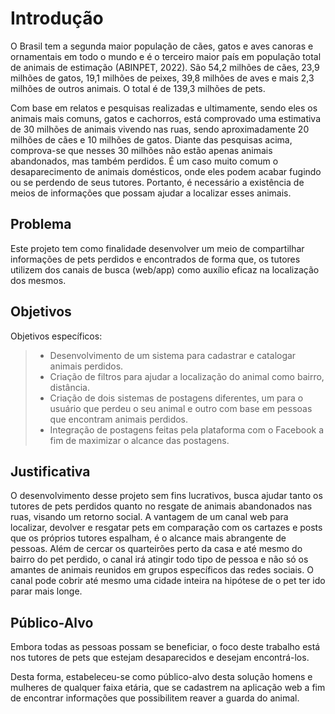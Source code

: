 # Introdução

O Brasil tem a segunda maior população de cães, gatos e aves canoras e ornamentais em todo o mundo e é o terceiro maior país em população total de animais de estimação (ABINPET, 2022). São 54,2 milhões de cães, 23,9 milhões de gatos, 19,1 milhões de peixes, 39,8 milhões de aves e mais 2,3 milhões de outros animais. O total é de 139,3 milhões de pets.

Com base em relatos e pesquisas realizadas e ultimamente, sendo eles os animais mais comuns, gatos e cachorros, está comprovado uma estimativa de 30 milhões de animais vivendo nas ruas, sendo aproximadamente 20 milhões de cães e 10 milhões de gatos. Diante das pesquisas acima, comprova-se que nesses 30 milhões não estão apenas animais abandonados, mas também perdidos. É um caso muito comum o desaparecimento de animais domésticos, onde eles podem acabar fugindo ou se perdendo de seus tutores. Portanto, é necessário a existência de meios de informações que possam ajudar a localizar  esses animais.

## Problema
Este projeto tem como finalidade desenvolver um meio de compartilhar informações de pets perdidos e encontrados de forma que, os tutores utilizem dos canais de busca (web/app) como auxílio eficaz na localização dos mesmos.



## Objetivos
Objetivos específicos:

 > - Desenvolvimento de um sistema para cadastrar e catalogar animais perdidos.
 > - Criação de filtros para ajudar a localização do animal como bairro, distância.
 > - Criação de dois sistemas de postagens diferentes, um para o usuário que perdeu o seu animal e outro com base em pessoas que encontram animais perdidos.
 > - Integração de postagens feitas pela plataforma com o Facebook a fim de maximizar o alcance das postagens.

 

## Justificativa

O desenvolvimento desse projeto sem fins lucrativos, busca ajudar tanto os tutores de pets perdidos quanto no resgate de animais abandonados nas ruas, visando um retorno social.
A vantagem de um canal web para localizar, devolver e resgatar pets em comparação com os cartazes e posts que os próprios tutores espalham, é o alcance mais abrangente de pessoas. Além de cercar os quarteirões perto da casa e até mesmo do bairro do pet perdido, o canal irá atingir todo tipo de pessoa e não só os amantes de animais reunidos em grupos específicos das redes sociais. O canal pode cobrir até mesmo uma cidade inteira na hipótese de o pet ter ido parar mais longe.


## Público-Alvo
Embora todas as pessoas possam se beneficiar, o foco deste trabalho está nos tutores de pets que estejam desaparecidos e desejam encontrá-los.

Desta forma, estabeleceu-se como público-alvo desta solução homens e mulheres de qualquer faixa etária, que se cadastrem na aplicação web a fim de encontrar informações que possibilitem reaver a guarda do animal.
